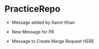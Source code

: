 # PracticeRepo

- Message added by Aamir Khan

- New Message for PR

- Message to Create Merge Request HERE

